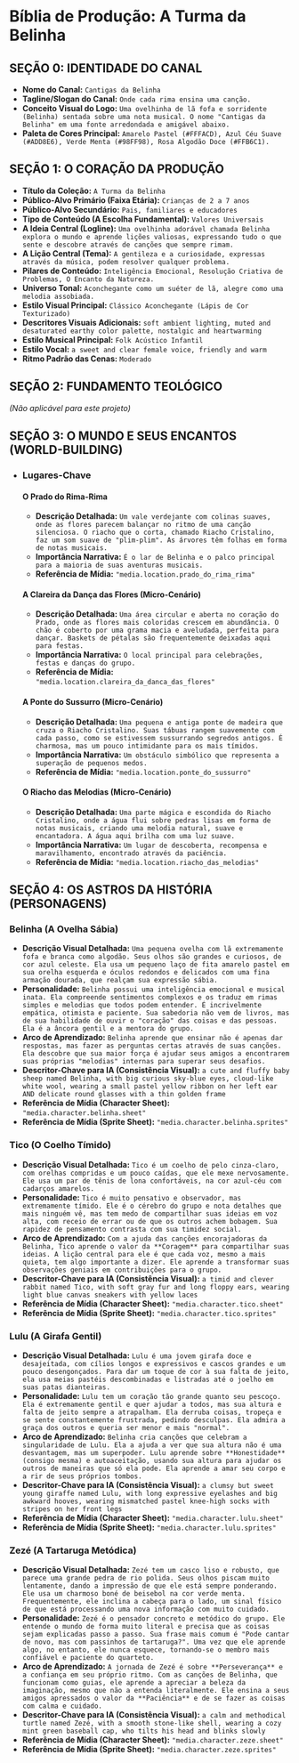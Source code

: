# Bíblia de Produção: A Turma da Belinha

## SEÇÃO 0: IDENTIDADE DO CANAL

- **Nome do Canal:** `Cantigas da Belinha`
- **Tagline/Slogan do Canal:** `Onde cada rima ensina uma canção.`
- **Conceito Visual do Logo:** `Uma ovelhinha de lã fofa e sorridente (Belinha) sentada sobre uma nota musical. O nome "Cantigas da Belinha" em uma fonte arredondada e amigável abaixo.`
- **Paleta de Cores Principal:** `Amarelo Pastel (#FFFACD), Azul Céu Suave (#ADD8E6), Verde Menta (#98FF98), Rosa Algodão Doce (#FFB6C1).`

## SEÇÃO 1: O CORAÇÃO DA PRODUÇÃO

- **Título da Coleção:** `A Turma da Belinha`
- **Público-Alvo Primário (Faixa Etária):** `Crianças de 2 a 7 anos`
- **Público-Alvo Secundário:** `Pais, familiares e educadores`
- **Tipo de Conteúdo (A Escolha Fundamental):** `Valores Universais`
- **A Ideia Central (Logline):** `Uma ovelhinha adorável chamada Belinha explora o mundo e aprende lições valiosas, expressando tudo o que sente e descobre através de canções que sempre rimam.`
- **A Lição Central (Tema):** `A gentileza e a curiosidade, expressas através da música, podem resolver qualquer problema.`
- **Pilares de Conteúdo:** `Inteligência Emocional, Resolução Criativa de Problemas, O Encanto da Natureza.`
- **Universo Tonal:** `Aconchegante como um suéter de lã, alegre como uma melodia assobiada.`
- **Estilo Visual Principal:** `Clássico Aconchegante (Lápis de Cor Texturizado)`
- **Descritores Visuais Adicionais:** `soft ambient lighting, muted and desaturated earthy color palette, nostalgic and heartwarming`
- **Estilo Musical Principal:** `Folk Acústico Infantil`
- **Estilo Vocal:** `a sweet and clear female voice, friendly and warm`
- **Ritmo Padrão das Cenas:** `Moderado`

## SEÇÃO 2: FUNDAMENTO TEOLÓGICO

*(Não aplicável para este projeto)*

## SEÇÃO 3: O MUNDO E SEUS ENCANTOS (WORLD-BUILDING)

- ### Lugares-Chave

  #### O Prado do Rima-Rima

  - **Descrição Detalhada:** `Um vale verdejante com colinas suaves, onde as flores parecem balançar no ritmo de uma canção silenciosa. O riacho que o corta, chamado Riacho Cristalino, faz um som suave de "plim-plim". As árvores têm folhas em forma de notas musicais.`
  - **Importância Narrativa:** `É o lar de Belinha e o palco principal para a maioria de suas aventuras musicais.`
  - **Referência de Mídia:** `"media.location.prado_do_rima_rima"`

  #### A Clareira da Dança das Flores (Micro-Cenário)

  - **Descrição Detalhada:** `Uma área circular e aberta no coração do Prado, onde as flores mais coloridas crescem em abundância. O chão é coberto por uma grama macia e aveludada, perfeita para dançar. Baskets de pétalas são frequentemente deixadas aqui para festas.`
  - **Importância Narrativa:** `O local principal para celebrações, festas e danças do grupo.`
  - **Referência de Mídia:** `"media.location.clareira_da_danca_das_flores"`

  #### A Ponte do Sussurro (Micro-Cenário)

  - **Descrição Detalhada:** `Uma pequena e antiga ponte de madeira que cruza o Riacho Cristalino. Suas tábuas rangem suavemente com cada passo, como se estivessem sussurrando segredos antigos. É charmosa, mas um pouco intimidante para os mais tímidos.`
  - **Importância Narrativa:** `Um obstáculo simbólico que representa a superação de pequenos medos.`
  - **Referência de Mídia:** `"media.location.ponte_do_sussurro"`

  #### O Riacho das Melodias (Micro-Cenário)

  - **Descrição Detalhada:** `Uma parte mágica e escondida do Riacho Cristalino, onde a água flui sobre pedras lisas em forma de notas musicais, criando uma melodia natural, suave e encantadora. A água aqui brilha com uma luz suave.`
  - **Importância Narrativa:** `Um lugar de descoberta, recompensa e maravilhamento, encontrado através da paciência.`
  - **Referência de Mídia:** `"media.location.riacho_das_melodias"`

## SEÇÃO 4: OS ASTROS DA HISTÓRIA (PERSONAGENS)

### Belinha (A Ovelha Sábia)

- **Descrição Visual Detalhada:** `Uma pequena ovelha com lã extremamente fofa e branca como algodão. Seus olhos são grandes e curiosos, de cor azul celeste. Ela usa um pequeno laço de fita amarelo pastel em sua orelha esquerda e óculos redondos e delicados com uma fina armação dourada, que realçam sua expressão sábia.`
- **Personalidade:** `Belinha possui uma inteligência emocional e musical inata. Ela compreende sentimentos complexos e os traduz em rimas simples e melodias que todos podem entender. É incrivelmente empática, otimista e paciente. Sua sabedoria não vem de livros, mas de sua habilidade de ouvir o "coração" das coisas e das pessoas. Ela é a âncora gentil e a mentora do grupo.`
- **Arco de Aprendizado:** `Belinha aprende que ensinar não é apenas dar respostas, mas fazer as perguntas certas através de suas canções. Ela descobre que sua maior força é ajudar seus amigos a encontrarem suas próprias "melodias" internas para superar seus desafios.`
- **Descritor-Chave para IA (Consistência Visual):** `a cute and fluffy baby sheep named Belinha, with big curious sky-blue eyes, cloud-like white wool, wearing a small pastel yellow ribbon on her left ear AND delicate round glasses with a thin golden frame`
- **Referência de Mídia (Character Sheet):** `"media.character.belinha.sheet"`
- **Referência de Mídia (Sprite Sheet):** `"media.character.belinha.sprites"`

### Tico (O Coelho Tímido)

- **Descrição Visual Detalhada:** `Tico é um coelho de pelo cinza-claro, com orelhas compridas e um pouco caídas, que ele mexe nervosamente. Ele usa um par de tênis de lona confortáveis, na cor azul-céu com cadarços amarelos.`
- **Personalidade:** `Tico é muito pensativo e observador, mas extremamente tímido. Ele é o cérebro do grupo e nota detalhes que mais ninguém vê, mas tem medo de compartilhar suas ideias em voz alta, com receio de errar ou de que os outros achem bobagem. Sua rapidez de pensamento contrasta com sua timidez social.`
- **Arco de Aprendizado:** `Com a ajuda das canções encorajadoras da Belinha, Tico aprende o valor da **Coragem** para compartilhar suas ideias. A lição central para ele é que cada voz, mesmo a mais quieta, tem algo importante a dizer. Ele aprende a transformar suas observações geniais em contribuições para o grupo.`
- **Descritor-Chave para IA (Consistência Visual):** `a timid and clever rabbit named Tico, with soft gray fur and long floppy ears, wearing light blue canvas sneakers with yellow laces`
- **Referência de Mídia (Character Sheet):** `"media.character.tico.sheet"`
- **Referência de Mídia (Sprite Sheet):** `"media.character.tico.sprites"`

### Lulu (A Girafa Gentil)

- **Descrição Visual Detalhada:** `Lulu é uma jovem girafa doce e desajeitada, com cílios longos e expressivos e cascos grandes e um pouco desengonçados. Para dar um toque de cor à sua falta de jeito, ela usa meias pastéis descombinadas e listradas até o joelho em suas patas dianteiras.`
- **Personalidade:** `Lulu tem um coração tão grande quanto seu pescoço. Ela é extremamente gentil e quer ajudar a todos, mas sua altura e falta de jeito sempre a atrapalham. Ela derruba coisas, tropeça e se sente constantemente frustrada, pedindo desculpas. Ela admira a graça dos outros e queria ser menor e mais "normal".`
- **Arco de Aprendizado:** `Belinha cria canções que celebram a singularidade de Lulu. Ela a ajuda a ver que sua altura não é uma desvantagem, mas um superpoder. Lulu aprende sobre **Honestidade** (consigo mesma) e autoaceitação, usando sua altura para ajudar os outros de maneiras que só ela pode. Ela aprende a amar seu corpo e a rir de seus próprios tombos.`
- **Descritor-Chave para IA (Consistência Visual):** `a clumsy but sweet young giraffe named Lulu, with long expressive eyelashes and big awkward hooves, wearing mismatched pastel knee-high socks with stripes on her front legs`
- **Referência de Mídia (Character Sheet):** `"media.character.lulu.sheet"`
- **Referência de Mídia (Sprite Sheet):** `"media.character.lulu.sprites"`

### Zezé (A Tartaruga Metódica)

- **Descrição Visual Detalhada:** `Zezé tem um casco liso e robusto, que parece uma grande pedra de rio polida. Seus olhos piscam muito lentamente, dando a impressão de que ele está sempre ponderando. Ele usa um charmoso boné de beisebol na cor verde menta. Frequentemente, ele inclina a cabeça para o lado, um sinal físico de que está processando uma nova informação com muito cuidado.`
- **Personalidade:** `Zezé é o pensador concreto e metódico do grupo. Ele entende o mundo de forma muito literal e precisa que as coisas sejam explicadas passo a passo. Sua frase mais comum é "Pode cantar de novo, mas com passinhos de tartaruga?". Uma vez que ele aprende algo, no entanto, ele nunca esquece, tornando-se o membro mais confiável e paciente do quarteto.`
- **Arco de Aprendizado:** `A jornada de Zezé é sobre **Perseverança** e a confiança em seu próprio ritmo. Com as canções de Belinha, que funcionam como guias, ele aprende a apreciar a beleza da imaginação, mesmo que não a entenda literalmente. Ele ensina a seus amigos apressados o valor da **Paciência** e de se fazer as coisas com calma e cuidado.`
- **Descritor-Chave para IA (Consistência Visual):** `a calm and methodical turtle named Zezé, with a smooth stone-like shell, wearing a cozy mint green baseball cap, who tilts his head and blinks slowly`
- **Referência de Mídia (Character Sheet):** `"media.character.zeze.sheet"`
- **Referência de Mídia (Sprite Sheet):** `"media.character.zeze.sprites"`
